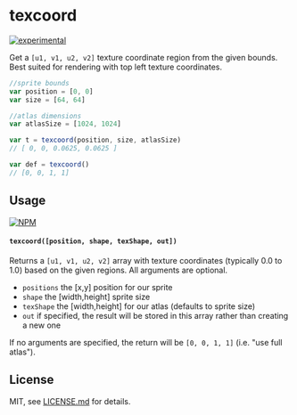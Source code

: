 # texcoord

[![experimental](http://badges.github.io/stability-badges/dist/experimental.svg)](http://github.com/badges/stability-badges)

Get a `[u1, v1, u2, v2]` texture coordinate region from the given bounds. Best suited for rendering with top left texture coordinates.

```js
//sprite bounds
var position = [0, 0]
var size = [64, 64]

//atlas dimensions
var atlasSize = [1024, 1024]

var t = texcoord(position, size, atlasSize)
// [ 0, 0, 0.0625, 0.0625 ] 

var def = texcoord()
// [0, 0, 1, 1]
```

## Usage

[![NPM](https://nodei.co/npm/texcoord.png)](https://nodei.co/npm/texcoord/)

#### `texcoord([position, shape, texShape, out])`

Returns a `[u1, v1, u2, v2]` array with texture coordinates (typically 0.0 to 1.0) based on the given regions. All arguments are optional.

- `positions` the [x,y] position for our sprite
- `shape` the [width,height] sprite size
- `texShape` the [width,height] for our atlas (defaults to sprite size)
- `out` if specified, the result will be stored in this array rather than creating a new one

If no arguments are specified, the return will be `[0, 0, 1, 1]` (i.e. "use full atlas").

## License

MIT, see [LICENSE.md](http://github.com/mattdesl/texcoord/blob/master/LICENSE.md) for details.
